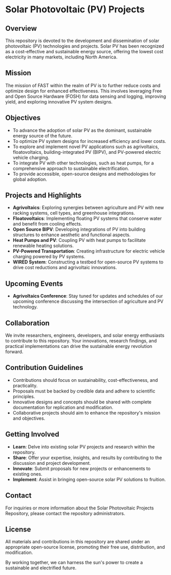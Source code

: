 # Solar Photovoltaic (PV) Projects

## Overview
This repository is devoted to the development and dissemination of solar photovoltaic (PV) technologies and projects. Solar PV has been recognized as a cost-effective and sustainable energy source, offering the lowest cost electricity in many markets, including North America.

## Mission
The mission of FAST within the realm of PV is to further reduce costs and optimize design for enhanced effectiveness. This involves leveraging Free and Open Source Hardware (FOSH) for data sensing and logging, improving yield, and exploring innovative PV system designs.

## Objectives
- To advance the adoption of solar PV as the dominant, sustainable energy source of the future.
- To optimize PV system designs for increased efficiency and lower costs.
- To explore and implement novel PV applications such as agrivoltaics, floatovoltaics, building-integrated PV (BIPV), and PV-powered electric vehicle charging.
- To integrate PV with other technologies, such as heat pumps, for a comprehensive approach to sustainable electrification.
- To provide accessible, open-source designs and methodologies for global adoption.

## Projects and Highlights
- **Agrivoltaics**: Exploring synergies between agriculture and PV with new racking systems, cell types, and greenhouse integrations.
- **Floatovoltaics**: Implementing floating PV systems that conserve water and benefit from cooling effects.
- **Open Source BIPV**: Developing integrations of PV into building structures to enhance aesthetic and functional aspects.
- **Heat Pumps and PV**: Coupling PV with heat pumps to facilitate renewable heating solutions.
- **PV-Powered Transportation**: Creating infrastructure for electric vehicle charging powered by PV systems.
- **WIRED System**: Constructing a testbed for open-source PV systems to drive cost reductions and agrivoltaic innovations.

## Upcoming Events
- **Agrivoltaics Conference**: Stay tuned for updates and schedules of our upcoming conference discussing the intersection of agriculture and PV technology.

## Collaboration
We invite researchers, engineers, developers, and solar energy enthusiasts to contribute to this repository. Your innovations, research findings, and practical implementations can drive the sustainable energy revolution forward.

## Contribution Guidelines
- Contributions should focus on sustainability, cost-effectiveness, and practicality.
- Proposals must be backed by credible data and adhere to scientific principles.
- Innovative designs and concepts should be shared with complete documentation for replication and modification.
- Collaborative projects should aim to enhance the repository's mission and objectives.

## Getting Involved
- **Learn**: Delve into existing solar PV projects and research within the repository.
- **Share**: Offer your expertise, insights, and results by contributing to the discussion and project development.
- **Innovate**: Submit proposals for new projects or enhancements to existing ones.
- **Implement**: Assist in bringing open-source solar PV solutions to fruition.

## Contact
For inquiries or more information about the Solar Photovoltaic Projects Repository, please contact the repository administrators.

## License
All materials and contributions in this repository are shared under an appropriate open-source license, promoting their free use, distribution, and modification.

By working together, we can harness the sun's power to create a sustainable and electrified future.
